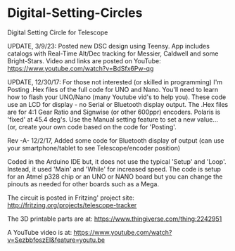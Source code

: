 # Digital-Setting-Circles
Digital Setting Circle for Telescope

UPDATE, 3/9/23: Posted new DSC design using Teensy. App includes catalogs with Real-Time Alt/Dec tracking for Messier, Caldwell and some Bright-Stars.
Video and links are posted on YouTube: https://www.youtube.com/watch?v=BdSfx6Pw-qg

UPDATE, 12/30/17: For those not interested (or skilled in programming) I'm Posting .Hex files of the full code for UNO and Nano.  You'll need to learn how to flash your UNO/Nano (many Youtube vid's to help you). These code use an LCD for display - no Serial or Bluetooth display output.  The .Hex files are for 4:1 Gear Ratio and Signwise (or other 600ppr) encoders. Polaris is 'fixed' at 45.4 deg's. Use the Manual setting feature to set a new value... (or, create your own code based on the code for 'Posting'.

Rev -A-  12/2/17,  Added some code for Bluetooth display of output (can use your smartphone/tablet to see Telescope/encoder position)

Coded in the Arduino IDE but, it does not use the typical 'Setup' and 'Loop'.  Instead, it used 'Main' and 'While' for increased speed.
The code is setup for an Atmel p328 chip or an UNO or NANO board but you can change the pinouts as needed for other boards such as a Mega.

The circuit is posted in Fritzing' project site: http://fritzing.org/projects/telescope-tracker


The 3D printable parts are at: https://www.thingiverse.com/thing:2242951


A YouTube video is at: https://www.youtube.com/watch?v=SezbbfoszEI&feature=youtu.be

